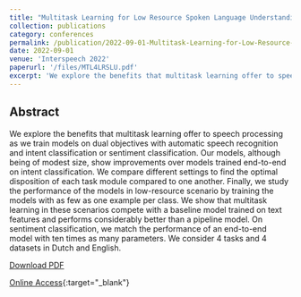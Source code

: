 ```yaml
---
title: "Multitask Learning for Low Resource Spoken Language Understanding"
collection: publications
category: conferences
permalink: /publication/2022-09-01-Multitask-Learning-for-Low-Resource-Spoken-Language-Understanding
date: 2022-09-01
venue: 'Interspeech 2022'
paperurl: '/files/MTL4LRSLU.pdf'
excerpt: 'We explore the benefits that multitask learning offer to speech processing as we train models on dual objectives with automatic speech recognition and intent classification or sentiment classification.'
---
```


## Abstract
We explore the benefits that multitask learning offer to speech processing as we train models on dual objectives with automatic speech recognition and intent classification or sentiment classification. Our models, although being of modest size, show improvements over models trained end-to-end on intent classification. We compare different settings to find the optimal disposition of each task module compared to one another. Finally, we study the performance of the models in low-resource scenario by training the models with as few as one example per class. We show that multitask learning in these scenarios compete with a baseline model trained on text features and performs considerably better than a pipeline model. On sentiment classification, we match the performance of an end-to-end model with ten times as many parameters. We consider 4 tasks and 4 datasets in Dutch and English.

[Download PDF](/files/MTL4LRSLU.pdf)

[Online Access](https://doi.org/10.21437%2Finterspeech.2022-11401){:target="_blank"}
